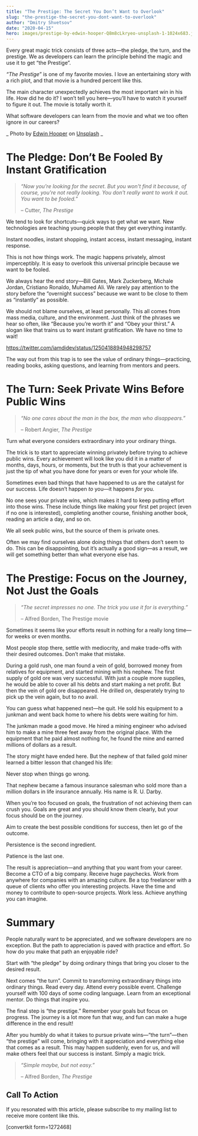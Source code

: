 ```yaml
---
title: "The Prestige: The Secret You Don’t Want to Overlook"
slug: "the-prestige-the-secret-you-dont-want-to-overlook"
author: "Dmitry Shvetsov"
date: "2020-04-15"
hero: images/prestige-by-edwin-hooper-Q8m8cLkryeo-unsplash-1-1024x683.jpg
---
```


Every great magic trick consists of three acts—the pledge, the turn, and the prestige. We as developers can learn the principle behind the magic and use it to get “the Prestige”.

_“The Prestige_” is one of my favorite movies. I love an entertaining story with a rich plot, and that movie is a hundred percent like this.

The main character unexpectedly achieves the most important win in his life. How did he do it? I won’t tell you here—you’ll have to watch it yourself to figure it out. The movie is totally worth it.

What software developers can learn from the movie and what we too often ignore in our careers?

_ Photo by [Edwin Hooper](https://unsplash.com/@edwinhooper?utm_source=unsplash&utm_medium=referral&utm_content=creditCopyText) on [Unsplash](https://unsplash.com/?utm_source=unsplash&utm_medium=referral&utm_content=creditCopyText) _


# The Pledge: Don’t Be Fooled By Instant Gratification

> _“Now you're looking for the secret. But you won't find it because, of course, you're not really looking. You don't really want to work it out. You want to be fooled.”_
> 
> _–_ Cutter, _The Prestige_

We tend to look for shortcuts—quick ways to get what we want. New technologies are teaching young people that they get everything instantly.

Instant noodles, instant shopping, instant access, instant messaging, instant response.

This is not how things work. The magic happens privately, almost imperceptibly. It is easy to overlook this universal principle because we want to be fooled.

We always hear the end story—Bill Gates, Mark Zuckerberg, Michale Jordan, Cristiano Ronaldo, Muhamed Ali. We rarely pay attention to the story before the “overnight success” because we want to be close to them as “instantly” as possible.

We should not blame ourselves, at least personally. This all comes from  mass media, culture, and the environment. Just think of the phrases we hear so often, like “Because you’re worth it” and “Obey your thirst.” A slogan like that trains us to want instant gratification. We have no time to wait!

https://twitter.com/iamdidev/status/1250418894948298757

The way out from this trap is to see the value of ordinary things—practicing, reading books, asking questions, and learning from mentors and peers. 

# The Turn: Seek Private Wins Before Public Wins

> _“No one cares about the man in the box, the man who disappears.”_
> 
> – Robert Angier, _The Prestige_

Turn what everyone considers extraordinary into your ordinary things.

The trick is to start to appreciate winning privately before trying to achieve public wins. Every achievement will look like you did it in a matter of months, days, hours, or moments, but the truth is that your achievement is just the tip of what you have done for years or even for your whole life.

Sometimes even bad things that have happened to us are the catalyst for our success. Life doesn’t happen _to_ you—it happens _for_ you.

No one sees your private wins, which makes it hard to keep putting effort into those wins. These include things like making your first pet project (even if no one is interested), completing another course, finishing another book, reading an article a day, and so on.

We all seek public wins, but the source of them is private ones.

Often we may find ourselves alone doing things that others don’t seem to do. This can be disappointing, but it’s actually a good sign—as a result, we will get something better than what everyone else has.

# The Prestige: Focus on the Journey, Not Just the Goals

> _“The secret impresses no one. The trick you use it for is everything.”_
> 
> – Alfred Borden, The Prestige movie

Sometimes it seems like your efforts result in nothing for a really long time—for weeks or even months.

Most people stop there, settle with mediocrity, and make trade-offs with their desired outcomes. Don’t make that mistake.

During a gold rush, one man found a vein of gold, borrowed money from relatives for equipment, and started mining with his nephew. The first supply of gold ore was very successful. With just a couple more supplies, he would be able to cover all his debts and start making a net profit. But then the vein of gold ore disappeared. He drilled on, desperately trying to pick up the vein again, but to no avail.

You can guess what happened next—he quit. He sold his equipment to a junkman and went back home to where his debts were waiting for him. 

The junkman made a good move. He hired a mining engineer who advised him to make a mine three feet away from the original place. With the equipment that he paid almost nothing for, he found the mine and earned millions of dollars as a result.

The story might have ended here. But the nephew of that failed gold miner learned a bitter lesson that changed his life:

Never stop when things go wrong.

That nephew became a famous insurance salesman who sold more than a million dollars in life insurance annually. His name is R. U. Darby.

When you’re too focused on goals, the frustration of not achieving them can crush you. Goals are great and you should know them clearly, but your focus should be on the journey.

Aim to create the best possible conditions for success, then let go of the outcome. 

Persistence is the second ingredient.

Patience is the last one.

The result is appreciation—and anything that you want from your career. Become a CTO of a big company. Receive huge paychecks. Work from anywhere for companies with an amazing culture. Be a top freelancer with a queue of clients who offer you interesting projects. Have the time and money to contribute to open-source projects. Work less. Achieve anything you can imagine.

# Summary

People naturally want to be appreciated, and we software developers are no exception. But the path to appreciation is paved with practice and effort. So how do you make that path an enjoyable ride?

Start with “the pledge” by doing ordinary things that bring you closer to the desired result.

Next comes “the turn”. Commit to transforming extraordinary things into ordinary things. Read every day. Attend every possible event. Challenge yourself with 100 days of some coding language. Learn from an exceptional mentor. Do things that inspire you.

The final step is “the prestige.” Remember your goals but focus on progress. The journey is a lot more fun that way, and fun can make a huge difference in the end result!

After you humbly do what it takes to pursue private wins—“the turn”—then “the prestige” will come, bringing with it appreciation and everything else that comes as a result. This may happen suddenly, even for us, and will make others feel that our success is instant. Simply a magic trick.

> _“Simple maybe, but not easy.”_
> 
> – Alfred Borden, _The Prestige_

## Call To Action

If you resonated with this article, please subscribe to my mailing list to receive more content like this.

\[convertkit form=1272468\]
